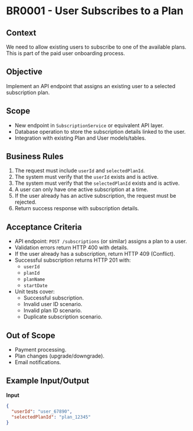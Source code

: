 # BR0001 - User Subscribes to a Plan

## Context

We need to allow existing users to subscribe to one of the available plans. This is part of the paid user onboarding process.

## Objective

Implement an API endpoint that assigns an existing user to a selected subscription plan.

## Scope

- New endpoint in `SubscriptionService` or equivalent API layer.
- Database operation to store the subscription details linked to the user.
- Integration with existing Plan and User models/tables.

## Business Rules

1. The request must include `userId` and `selectedPlanId`.
2. The system must verify that the `userId` exists and is active.
3. The system must verify that the `selectedPlanId` exists and is active.
4. A user can only have one active subscription at a time.
5. If the user already has an active subscription, the request must be rejected.
6. Return success response with subscription details.

## Acceptance Criteria

- API endpoint: `POST /subscriptions` (or similar) assigns a plan to a user.
- Validation errors return HTTP 400 with details.
- If the user already has a subscription, return HTTP 409 (Conflict).
- Successful subscription returns HTTP 201 with:
  - `userId`
  - `planId`
  - `planName`
  - `startDate`
- Unit tests cover:
  - Successful subscription.
  - Invalid user ID scenario.
  - Invalid plan ID scenario.
  - Duplicate subscription scenario.

## Out of Scope

- Payment processing.
- Plan changes (upgrade/downgrade).
- Email notifications.

## Example Input/Output

**Input**

```json
{
  "userId": "user_67890",
  "selectedPlanId": "plan_12345"
}
```
